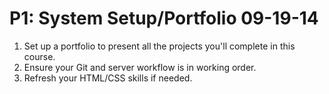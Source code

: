 # P1: System Setup/Portfolio 09-19-14

1. Set up a portfolio to present all the projects you'll complete in this course.
2. Ensure your Git and server workflow is in working order.
3. Refresh your HTML/CSS skills if needed.


